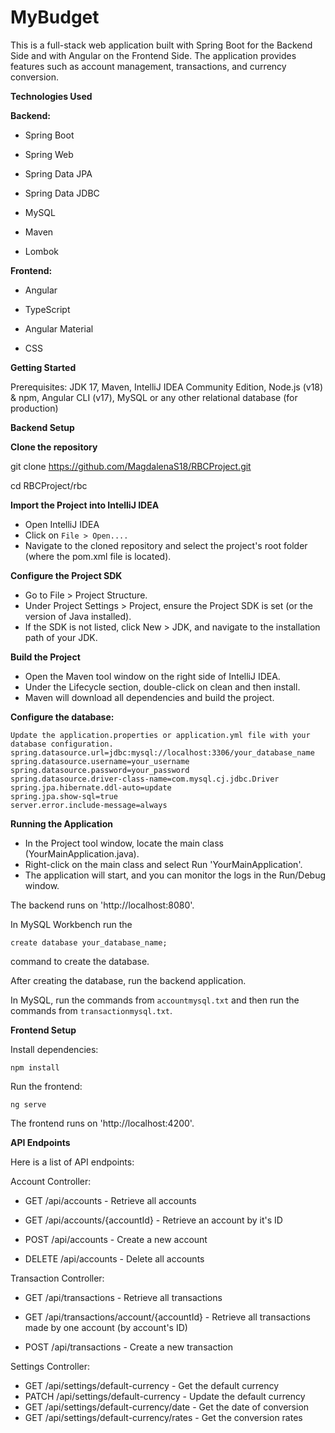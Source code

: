 # MyBudget

This is a full-stack web application built with Spring Boot for the Backend Side and with Angular on the Frontend Side.
The application provides features such as account management, transactions, and currency conversion.


**Technologies Used**

**Backend:**

  - Spring Boot
  
  - Spring Web
  
  - Spring Data JPA
  
  - Spring Data JDBC
  
  - MySQL
  
  - Maven
  
  - Lombok


**Frontend:**

  - Angular

  - TypeScript
  
  - Angular Material
  
  - CSS


**Getting Started**

  Prerequisites:
  JDK 17, 
  Maven, 
  IntelliJ IDEA Community Edition, 
  Node.js (v18) & npm, 
  Angular CLI (v17), 
  MySQL or any other relational database (for production)


**Backend Setup**

**Clone the repository**

  git clone https://github.com/MagdalenaS18/RBCProject.git

  cd RBCProject/rbc

**Import the Project into IntelliJ IDEA**

  - Open IntelliJ IDEA
  - Click on `File > Open....`
  - Navigate to the cloned repository and select the project's root folder (where the pom.xml file is located).

**Configure the Project SDK**

  - Go to File > Project Structure.
  - Under Project Settings > Project, ensure the Project SDK is set (or the version of Java installed).
  - If the SDK is not listed, click New > JDK, and navigate to the installation path of your JDK.

**Build the Project**

  - Open the Maven tool window on the right side of IntelliJ IDEA.
  - Under the Lifecycle section, double-click on clean and then install.
  - Maven will download all dependencies and build the project.

**Configure the database:**

    Update the application.properties or application.yml file with your database configuration.
    spring.datasource.url=jdbc:mysql://localhost:3306/your_database_name
    spring.datasource.username=your_username
    spring.datasource.password=your_password
    spring.datasource.driver-class-name=com.mysql.cj.jdbc.Driver
    spring.jpa.hibernate.ddl-auto=update
    spring.jpa.show-sql=true
    server.error.include-message=always

**Running the Application**

  - In the Project tool window, locate the main class (YourMainApplication.java).
  - Right-click on the main class and select Run 'YourMainApplication'.
  - The application will start, and you can monitor the logs in the Run/Debug window.

The backend runs on 'http://localhost:8080'.

In MySQL Workbench run the

    create database your_database_name;

command to create the database.

After creating the database, run the backend application.

In MySQL, run the commands from `accountmysql.txt` and then run the commands from `transactionmysql.txt`.


**Frontend Setup**

Install dependencies:

    npm install

Run the frontend:
    
    ng serve

The frontend runs on 'http://localhost:4200'.

**API Endpoints**

Here is a list of API endpoints:

Account Controller:

  - GET /api/accounts - Retrieve all accounts
  
  - GET /api/accounts/{accountId} - Retrieve an account by it's ID
  
  - POST /api/accounts - Create a new account
  
  - DELETE /api/accounts - Delete all accounts

Transaction Controller:

  - GET /api/transactions - Retrieve all transactions
  
  - GET /api/transactions/account/{accountId} - Retrieve all transactions made by one account (by account's ID)
  
  - POST /api/transactions - Create a new transaction

  
Settings Controller:

  - GET /api/settings/default-currency - Get the default currency
  - PATCH /api/settings/default-currency - Update the default currency
  - GET /api/settings/default-currency/date - Get the date of conversion
  - GET /api/settings/default-currency/rates - Get the conversion rates
